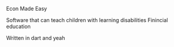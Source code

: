 Econ Made Easy

Software that can teach children with learning disabilities Finincial education

Written in dart and yeah
